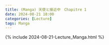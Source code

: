 ```yaml
---
title: (Manga) 天使と接近中　Chapitre 1
date: 2024-08-21 18:00
categories: [Lecture]
tags: Manga
---
```

{% include 2024-08-21-Lecture_Manga.html %}

